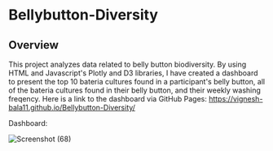 # Bellybutton-Diversity

## Overview 
This project analyzes data related to belly button biodiversity. By using HTML and Javascript's Plotly and D3 libraries, I have created a dashboard to present the top 10 bateria cultures found in a participant's belly button, all of the bateria cultures found in their belly button, and their weekly washing freqency. Here is a link to the dashboard via GitHub Pages: https://vignesh-bala11.github.io/Bellybutton-Diversity/

Dashboard:

![Screenshot (68)](https://user-images.githubusercontent.com/57723459/119276182-6c13ab80-bbe7-11eb-845c-5ea39d41e7bb.png)

